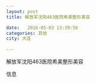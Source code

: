 ```yaml
--- 
layout: post 
title: 解放军沈阳463医院希美整形美容

date:   2016-05-03 13:39:56 
categories: 其他  
city: 大连
  
--- 
```

   
解放军沈阳463医院希美整形美容

信息


